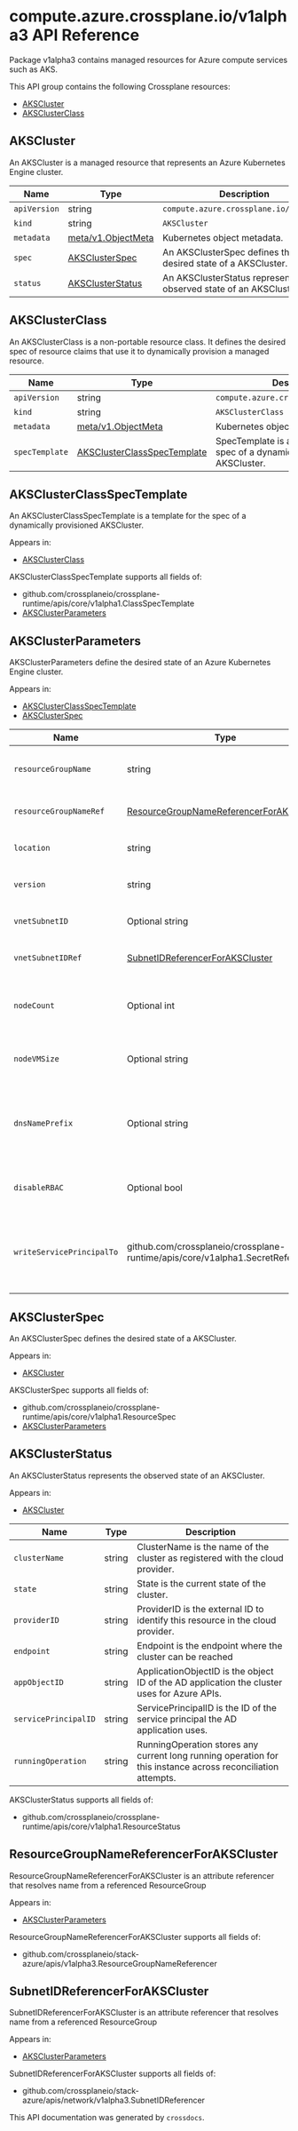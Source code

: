 # compute.azure.crossplane.io/v1alpha3 API Reference

Package v1alpha3 contains managed resources for Azure compute services such as AKS.

This API group contains the following Crossplane resources:

* [AKSCluster](#AKSCluster)
* [AKSClusterClass](#AKSClusterClass)

## AKSCluster

An AKSCluster is a managed resource that represents an Azure Kubernetes Engine cluster.


Name | Type | Description
-----|------|------------
`apiVersion` | string | `compute.azure.crossplane.io/v1alpha3`
`kind` | string | `AKSCluster`
`metadata` | [meta/v1.ObjectMeta](https://kubernetes.io/docs/reference/generated/kubernetes-api/v1.15/#objectmeta-v1-meta) | Kubernetes object metadata.
`spec` | [AKSClusterSpec](#AKSClusterSpec) | An AKSClusterSpec defines the desired state of a AKSCluster.
`status` | [AKSClusterStatus](#AKSClusterStatus) | An AKSClusterStatus represents the observed state of an AKSCluster.



## AKSClusterClass

An AKSClusterClass is a non-portable resource class. It defines the desired spec of resource claims that use it to dynamically provision a managed resource.


Name | Type | Description
-----|------|------------
`apiVersion` | string | `compute.azure.crossplane.io/v1alpha3`
`kind` | string | `AKSClusterClass`
`metadata` | [meta/v1.ObjectMeta](https://kubernetes.io/docs/reference/generated/kubernetes-api/v1.15/#objectmeta-v1-meta) | Kubernetes object metadata.
`specTemplate` | [AKSClusterClassSpecTemplate](#AKSClusterClassSpecTemplate) | SpecTemplate is a template for the spec of a dynamically provisioned AKSCluster.



## AKSClusterClassSpecTemplate

An AKSClusterClassSpecTemplate is a template for the spec of a dynamically provisioned AKSCluster.

Appears in:

* [AKSClusterClass](#AKSClusterClass)




AKSClusterClassSpecTemplate supports all fields of:

* github.com/crossplaneio/crossplane-runtime/apis/core/v1alpha1.ClassSpecTemplate
* [AKSClusterParameters](#AKSClusterParameters)


## AKSClusterParameters

AKSClusterParameters define the desired state of an Azure Kubernetes Engine cluster.

Appears in:

* [AKSClusterClassSpecTemplate](#AKSClusterClassSpecTemplate)
* [AKSClusterSpec](#AKSClusterSpec)


Name | Type | Description
-----|------|------------
`resourceGroupName` | string | ResourceGroupName is the name of the resource group that the cluster will be created in
`resourceGroupNameRef` | [ResourceGroupNameReferencerForAKSCluster](#ResourceGroupNameReferencerForAKSCluster) | ResourceGroupNameRef - A reference to a ResourceGroup object to retrieve its name
`location` | string | Location is the Azure location that the cluster will be created in
`version` | string | Version is the Kubernetes version that will be deployed to the cluster
`vnetSubnetID` | Optional string | VnetSubnetID is the subnet to which the cluster will be deployed.
`vnetSubnetIDRef` | [SubnetIDReferencerForAKSCluster](#SubnetIDReferencerForAKSCluster) | ResourceGroupNameRef - A reference to a VnetSubnet object to retrieve its ID
`nodeCount` | Optional int | NodeCount is the number of nodes that the cluster will initially be created with.  This can be scaled over time and defaults to 1.
`nodeVMSize` | Optional string | NodeVMSize is the name of the worker node VM size, e.g., Standard_B2s, Standard_F2s_v2, etc.
`dnsNamePrefix` | Optional string | DNSNamePrefix is the DNS name prefix to use with the hosted Kubernetes API server FQDN. You will use this to connect to the Kubernetes API when managing containers after creating the cluster.
`disableRBAC` | Optional bool | DisableRBAC determines whether RBAC will be disabled or enabled in the cluster.
`writeServicePrincipalTo` | github.com/crossplaneio/crossplane-runtime/apis/core/v1alpha1.SecretReference | WriteServicePrincipalSecretTo the specified Secret. The service principal is automatically generated and used by the AKS cluster to interact with other Azure resources.



## AKSClusterSpec

An AKSClusterSpec defines the desired state of a AKSCluster.

Appears in:

* [AKSCluster](#AKSCluster)




AKSClusterSpec supports all fields of:

* github.com/crossplaneio/crossplane-runtime/apis/core/v1alpha1.ResourceSpec
* [AKSClusterParameters](#AKSClusterParameters)


## AKSClusterStatus

An AKSClusterStatus represents the observed state of an AKSCluster.

Appears in:

* [AKSCluster](#AKSCluster)


Name | Type | Description
-----|------|------------
`clusterName` | string | ClusterName is the name of the cluster as registered with the cloud provider.
`state` | string | State is the current state of the cluster.
`providerID` | string | ProviderID is the external ID to identify this resource in the cloud provider.
`endpoint` | string | Endpoint is the endpoint where the cluster can be reached
`appObjectID` | string | ApplicationObjectID is the object ID of the AD application the cluster uses for Azure APIs.
`servicePrincipalID` | string | ServicePrincipalID is the ID of the service principal the AD application uses.
`runningOperation` | string | RunningOperation stores any current long running operation for this instance across reconciliation attempts.


AKSClusterStatus supports all fields of:

* github.com/crossplaneio/crossplane-runtime/apis/core/v1alpha1.ResourceStatus


## ResourceGroupNameReferencerForAKSCluster

ResourceGroupNameReferencerForAKSCluster is an attribute referencer that resolves name from a referenced ResourceGroup

Appears in:

* [AKSClusterParameters](#AKSClusterParameters)




ResourceGroupNameReferencerForAKSCluster supports all fields of:

* github.com/crossplaneio/stack-azure/apis/v1alpha3.ResourceGroupNameReferencer


## SubnetIDReferencerForAKSCluster

SubnetIDReferencerForAKSCluster is an attribute referencer that resolves name from a referenced ResourceGroup

Appears in:

* [AKSClusterParameters](#AKSClusterParameters)




SubnetIDReferencerForAKSCluster supports all fields of:

* github.com/crossplaneio/stack-azure/apis/network/v1alpha3.SubnetIDReferencer


This API documentation was generated by `crossdocs`.